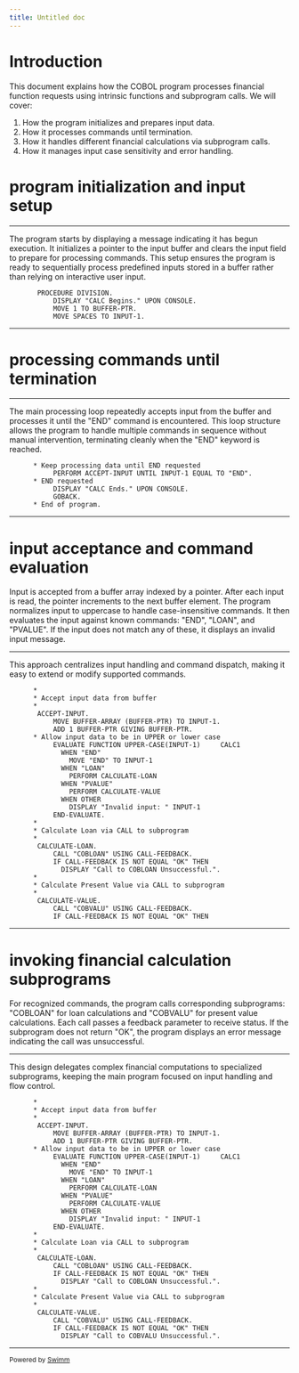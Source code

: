 ```yaml
---
title: Untitled doc
---
```

# Introduction

This document explains how the COBOL program processes financial function requests using intrinsic functions and subprogram calls. We will cover:

1. How the program initializes and prepares input data.
2. How it processes commands until termination.
3. How it handles different financial calculations via subprogram calls.
4. How it manages input case sensitivity and error handling.

# program initialization and input setup

<SwmSnippet path="/COBOL/COBCALC.cobol" line="28">

---

The program starts by displaying a message indicating it has begun execution. It initializes a pointer to the input buffer and clears the input field to prepare for processing commands. This setup ensures the program is ready to sequentially process predefined inputs stored in a buffer rather than relying on interactive user input.

```
       PROCEDURE DIVISION.
           DISPLAY "CALC Begins." UPON CONSOLE.
           MOVE 1 TO BUFFER-PTR.
           MOVE SPACES TO INPUT-1.
```

---

</SwmSnippet>

# processing commands until termination

<SwmSnippet path="/COBOL/COBCALC.cobol" line="32">

---

The main processing loop repeatedly accepts input from the buffer and processes it until the "END" command is encountered. This loop structure allows the program to handle multiple commands in sequence without manual intervention, terminating cleanly when the "END" keyword is reached.

```
      * Keep processing data until END requested
           PERFORM ACCEPT-INPUT UNTIL INPUT-1 EQUAL TO "END".
      * END requested
           DISPLAY "CALC Ends." UPON CONSOLE.
           GOBACK.
      * End of program.
```

---

</SwmSnippet>

# input acceptance and command evaluation

Input is accepted from a buffer array indexed by a pointer. After each input is read, the pointer increments to the next buffer element. The program normalizes input to uppercase to handle case-insensitive commands. It then evaluates the input against known commands: "END", "LOAN", and "PVALUE". If the input does not match any of these, it displays an invalid input message.

<SwmSnippet path="/COBOL/COBCALC.cobol" line="39">

---

This approach centralizes input handling and command dispatch, making it easy to extend or modify supported commands.

```
      *
      * Accept input data from buffer
      *
       ACCEPT-INPUT.
           MOVE BUFFER-ARRAY (BUFFER-PTR) TO INPUT-1.
           ADD 1 BUFFER-PTR GIVING BUFFER-PTR.
      * Allow input data to be in UPPER or lower case
           EVALUATE FUNCTION UPPER-CASE(INPUT-1)     CALC1              
             WHEN "END"           
               MOVE "END" TO INPUT-1
             WHEN "LOAN"
               PERFORM CALCULATE-LOAN
             WHEN "PVALUE"
               PERFORM CALCULATE-VALUE
             WHEN OTHER
               DISPLAY "Invalid input: " INPUT-1
           END-EVALUATE.
      *
      * Calculate Loan via CALL to subprogram
      *
       CALCULATE-LOAN.
           CALL "COBLOAN" USING CALL-FEEDBACK.
           IF CALL-FEEDBACK IS NOT EQUAL "OK" THEN
             DISPLAY "Call to COBLOAN Unsuccessful.".
      *
      * Calculate Present Value via CALL to subprogram
      *
       CALCULATE-VALUE.
           CALL "COBVALU" USING CALL-FEEDBACK.
           IF CALL-FEEDBACK IS NOT EQUAL "OK" THEN
```

---

</SwmSnippet>

# invoking financial calculation subprograms

For recognized commands, the program calls corresponding subprograms: "COBLOAN" for loan calculations and "COBVALU" for present value calculations. Each call passes a feedback parameter to receive status. If the subprogram does not return "OK", the program displays an error message indicating the call was unsuccessful.

<SwmSnippet path="/COBOL/COBCALC.cobol" line="39">

---

This design delegates complex financial computations to specialized subprograms, keeping the main program focused on input handling and flow control.

```
      *
      * Accept input data from buffer
      *
       ACCEPT-INPUT.
           MOVE BUFFER-ARRAY (BUFFER-PTR) TO INPUT-1.
           ADD 1 BUFFER-PTR GIVING BUFFER-PTR.
      * Allow input data to be in UPPER or lower case
           EVALUATE FUNCTION UPPER-CASE(INPUT-1)     CALC1              
             WHEN "END"           
               MOVE "END" TO INPUT-1
             WHEN "LOAN"
               PERFORM CALCULATE-LOAN
             WHEN "PVALUE"
               PERFORM CALCULATE-VALUE
             WHEN OTHER
               DISPLAY "Invalid input: " INPUT-1
           END-EVALUATE.
      *
      * Calculate Loan via CALL to subprogram
      *
       CALCULATE-LOAN.
           CALL "COBLOAN" USING CALL-FEEDBACK.
           IF CALL-FEEDBACK IS NOT EQUAL "OK" THEN
             DISPLAY "Call to COBLOAN Unsuccessful.".
      *
      * Calculate Present Value via CALL to subprogram
      *
       CALCULATE-VALUE.
           CALL "COBVALU" USING CALL-FEEDBACK.
           IF CALL-FEEDBACK IS NOT EQUAL "OK" THEN
             DISPLAY "Call to COBVALU Unsuccessful.".
```

---

</SwmSnippet>

<SwmMeta version="3.0.0" repo-id="Z2l0aHViJTNBJTNBbWFpbmZyYW1lLXRlc3Qtc3dpbW0lM0ElM0FTZW5uZS1IZWlyYmF1dA==" repo-name="mainframe-test-swimm"><sup>Powered by [Swimm](https://app.swimm.io/)</sup></SwmMeta>

